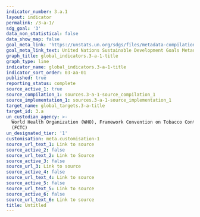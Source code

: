 ```yaml
---
indicator_number: 3.a.1
layout: indicator
permalink: /3-a-1/
sdg_goal: '3'
data_non_statistical: false
data_show_map: false
goal_meta_link: 'https://unstats.un.org/sdgs/files/metadata-compilation/Metadata-Goal-3.pdf'
goal_meta_link_text: United Nations Sustainable Development Goals Metadata (PDF 866 KB)
graph_title: global_indicators.3-a-1-title
graph_type: line
indicator_name: global_indicators.3-a-1-title
indicator_sort_order: 03-aa-01
published: true
reporting_status: complete
source_active_1: true
source_compilation_1: sources.3-a-1-source_compilation_1
source_implementation_1: sources.3-a-1-source_implementation_1
target_name: global_targets.3-a-title
target_id: 3.a
un_custodian_agency: >-
  World Health Organization (WHO), Framework Convention on Tobacco Control
  (FCTC)
un_designated_tier: '1'
customisation: meta.customisation-1
source_url_text_1: Link to source
source_active_2: false
source_url_text_2: Link to Source
source_active_3: false
source_url_3: Link to source
source_active_4: false
source_url_text_4: Link to source
source_active_5: false
source_url_text_5: Link to source
source_active_6: false
source_url_text_6: Link to source
title: Untitled
---
```

